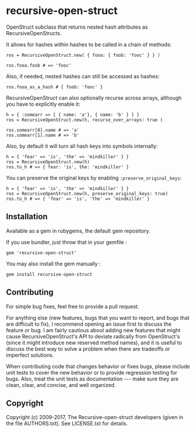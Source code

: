 # recursive-open-struct

OpenStruct subclass that returns nested hash attributes as
RecursiveOpenStructs.

It allows for hashes within hashes to be called in a chain of methods:

    ros = RecursiveOpenStruct.new( { fooa: { foob: 'fooc' } } )

    ros.fooa.foob # => 'fooc'

Also, if needed, nested hashes can still be accessed as hashes:

    ros.fooa_as_a_hash # { foob: 'fooc' }

RecursiveOpenStruct can also optionally recurse across arrays, although you
have to explicitly enable it:

    h = { :somearr => [ { name: 'a'}, { name: 'b' } ] }
    ros = RecursiveOpenStruct.new(h, recurse_over_arrays: true )

    ros.somearr[0].name # => 'a'
    ros.somearr[1].name # => 'b'

Also, by default it will turn all hash keys into symbols internally:

    h = { 'fear' => 'is', 'the' => 'mindkiller' } }
    ros = RecursiveOpenStruct.new(h)
    ros.to_h # => { fear: 'is', the: 'mindkiller' }

You can preserve the original keys by enabling `:preserve_original_keys`:

    h = { 'fear' => 'is', 'the' => 'mindkiller' } }
    ros = RecursiveOpenStruct.new(h, preserve_original_keys: true)
    ros.to_h # => { 'fear' => 'is', 'the' => 'mindkiller' }

## Installation

Available as a gem in rubygems, the default gem repository.

If you use bundler, just throw that in your gemfile :

    gem 'recursive-open-struct'

You may also install the gem manually :

    gem install recursive-open-struct

## Contributing

For simple bug fixes, feel free to provide a pull request.

For anything else (new features, bugs that you want to report, and bugs that
are difficult to fix), I recommend opening an issue first to discuss the
feature or bug. I am fairly cautious about adding new features that might cause
RecursiveOpenStruct's API to deviate radically from OpenStruct's (since it
might introduce new reserved method names), and it is useful to discuss the
best way to solve a problem when there are tradeoffs or imperfect solutions.

When contributing code that changes behavior or fixes bugs, please include unit
tests to cover the new behavior or to provide regression testing for bugs.
Also, treat the unit tests as documentation --- make sure they are clean,
clear, and concise, and well organized.

## Copyright

Copyright (c) 2009-2017, The Recursive-open-struct developers (given in the
file AUTHORS.txt). See LICENSE.txt for details.
